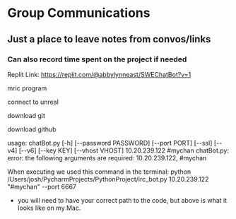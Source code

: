 # Group Communications
## Just a place to leave notes from convos/links
### Can also record time spent on the project if needed

Replit Link:
https://replit.com/@abbylynneast/SWEChatBot?v=1

mric program

connect to unreal

download git 

download github


usage: chatBot.py [-h] [--password PASSWORD] [--port PORT] [--ssl] [--v4]
                  [--v6] [--key KEY] [--vhost VHOST]
                  10.20.239.122 #mychan
chatBot.py: error: the following arguments are required: 10.20.239.122, #mychan

When executing we used this command in the terminal: python /Users/josh/PycharmProjects/PythonProject/irc_bot.py 10.20.239.122 "#mychan" --port 6667
- you will need to have your correct path to the code, but above is what it looks like on my Mac. 



